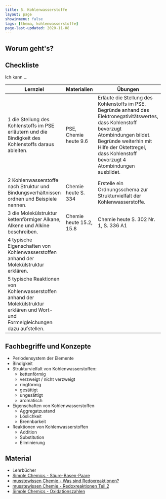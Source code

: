 ```yaml
---
title: 5. Kohlenwasserstoffe
layout: page
showinmenu: false
tags: [thema, kohlenwasserstoffe]
page-last-updated: 2020-11-08
---
```


## Worum geht's?



## Checkliste

Ich kann ...

| Lernziel | Materialien | Übungen |
| ---      | ---         | ---     |
| 1 die Stellung des Kohlenstoffs im PSE erläutern und die Bindigkeit des Kohlenstoffs daraus ableiten. | PSE, Chemie heute 9.6 | Erläute die Stellung des Kohlenstoffs im PSE. Begründe anhand des Elektronegativitätswertes, dass Kohlenstoff bevorzugt Atombindungen bildet. Begründe weiterhin mit Hilfe der Oktettregel, dass Kohlenstoff bevorzugt 4 Atombindungen ausbildet. |
| 2 Kohlenwasserstoffe nach Struktur und Bindungsverhältnissen ordnen und Beispiele nennen. | Chemie heute S. 334 | Erstelle ein Ordnungsschema zur Strukturvielfalt der Kohlenwasserstoffe. |
| 3 die Molekülstruktur kettenförmiger Alkane, Alkene und Alkine beschreiben. | Chemie heute 15.2, 15.8 | Chemie heute S. 302 Nr. 1, S. 336 A1 |
| 4 typische Eigenschaften von Kohlenwasserstoffen anhand der Molekülstruktur erklären. |  |  |
| 5 typische Reaktionen von Kohlenwasserstoffen anhand der Molekülstruktur erklären und Wort- und Formelgleichungen dazu aufstellen. |  |  |


## Fachbegriffe und Konzepte

- Periodensystem der Elemente
- Bindigkeit
- Strukturvielfalt von Kohlenwasserstoffen:
	- kettenförmig
	- verzweigt / nicht verzweigt
	- ringförmig
	- gesättigt
	- ungesättigt
	- aromatisch
- Eigenschaften von Kohlenwasserstoffen
	- Aggregatzustand
	- Löslichkeit
	- Brennbarkeit
- Reaktionen von Kohlenwasserstoffen
	- Addition
	- Substitution
	- Eliminierung

## Material

- Lehrbücher
- [Simple Chemics - Säure-Basen-Paare](https://www.youtube.com/watch?v=FxXISwuj9Rc)
- [musstewissen Chemie - Was sind Redoxreaktionen?](https://www.youtube.com/watch?v=csRIZZuIC0Q)
- [musstewissen Chemie - Redoxreaktionen Teil 2](https://www.youtube.com/watch?v=Y3BmwGyVjt8)
- [Simple Chemics - Oxidationszahlen](https://www.youtube.com/watch?v=RnpNrWJ4GOc)
